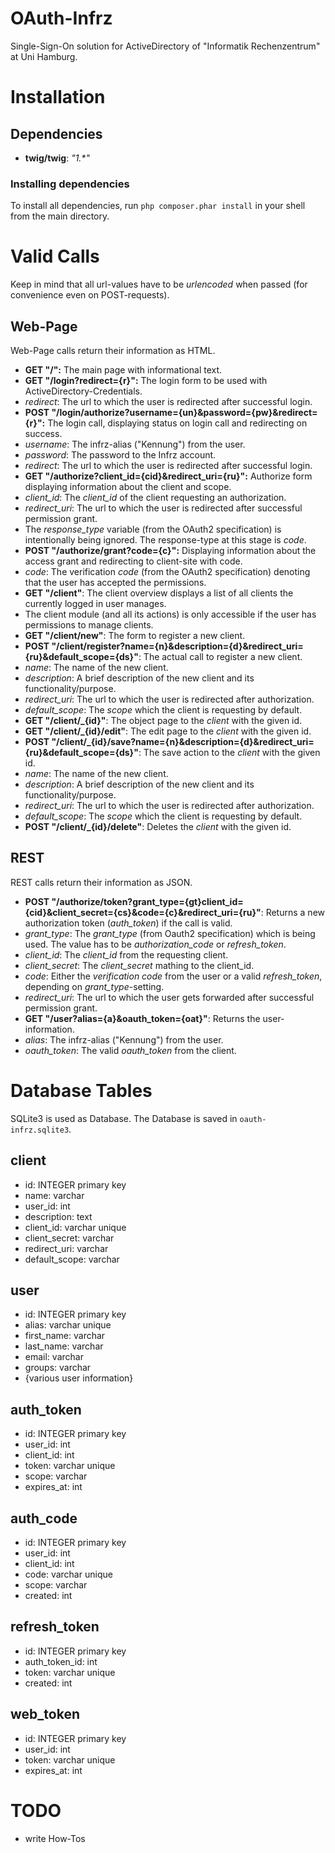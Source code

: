 # OAuth-Infrz
Single-Sign-On solution for ActiveDirectory of "Informatik Rechenzentrum" at Uni Hamburg.

# Installation
## Dependencies
* __twig/twig__: _"1.*"_

### Installing dependencies
To install all dependencies, run `php composer.phar install` in your shell from the main directory.

# Valid Calls
Keep in mind that all url-values have to be _urlencoded_ when passed (for convenience even on POST-requests).

## Web-Page
Web-Page calls return their information as HTML.
* **GET "/":** The main page with informational text.
* **GET "/login?redirect={r}":** The login form to be used with ActiveDirectory-Credentials.
 * *redirect*: The url to which the user is redirected after successful login.
* **POST "/login/authorize?username={un}&password={pw}&redirect={r}":** The login call, displaying status on login call and redirecting on success.
 * *username*: The infrz-alias ("Kennung") from the user.
 * *password*: The password to the Infrz account.
 * *redirect*: The url to which the user is redirected after successful login.
* **GET "/authorize?client_id={cid}&redirect_uri={ru}":** Authorize form displaying information about the client and scope.
 * *client_id*: The *client_id* of the client requesting an authorization.
 * *redirect_uri*: The url to which the user is redirected after successful permission grant.
 * The *response_type* variable (from the OAuth2 specification) is intentionally being ignored. The response-type at this stage is *code*.
* **POST "/authorize/grant?code={c}":** Displaying information about the access grant and redirecting to client-site with code.
 * *code*: The verification *code* (from the OAuth2 specification) denoting that the user has accepted the permissions.
* **GET "/client"**: The client overview displays a list of all clients the currently logged in user manages.
 * The client module (and all its actions) is only accessible if the user has permissions to manage clients.
* **GET "/client/new"**: The form to register a new client.
* **POST "/client/register?name={n}&description={d}&redirect_uri={ru}&default_scope={ds}"**: The actual call to register a new client.
 * *name*: The name of the new client.
 * *description*: A brief description of the new client and its functionality/purpose.
 * *redirect_uri*: The url to which the user is redirected after authorization.
 * *default_scope*: The *scope* which the client is requesting by default.
* **GET "/client/_{id}"**: The object page to the *client* with the given id.
* **GET "/client/_{id}/edit"**: The edit page to the *client* with the given id.
* **POST "/client/_{id}/save?name={n}&description={d}&redirect_uri={ru}&default_scope={ds}"**: The save action to the *client* with the given id.
 * *name*: The name of the new client.
 * *description*: A brief description of the new client and its functionality/purpose.
 * *redirect_uri*: The url to which the user is redirected after authorization.
 * *default_scope*: The *scope* which the client is requesting by default.
* **POST "/client/_{id}/delete"**: Deletes the *client* with the given id.

## REST
REST calls return their information as JSON.
* **POST "/authorize/token?grant_type={gt}client_id={cid}&client_secret={cs}&code={c}&redirect_uri={ru}"**: Returns a new authorization token (*auth_token*) if the call is valid.
 * *grant_type*: The *grant_type* (from Oauth2 specification) which is being used. The value has to be *authorization_code* or *refresh_token*.
 * *client_id*: The *client_id* from the requesting client.
 * *client_secret*: The *client_secret* mathing to the client_id.
 * *code*: Either the *verification code* from the user or a valid *refresh_token*, depending on *grant_type*-setting.
 * *redirect_uri*: The url to which the user gets forwarded after successful permission grant.
* **GET "/user?alias={a}&oauth_token={oat}"**: Returns the user-information.
 * *alias*: The infrz-alias ("Kennung") from the user.
 * *oauth_token*: The valid *oauth_token* from the client.

# Database Tables
SQLite3 is used as Database. The Database is saved in `oauth-infrz.sqlite3`.

## client
* id: INTEGER primary key
* name: varchar
* user_id: int
* description: text
* client_id: varchar unique
* client_secret: varchar
* redirect_uri: varchar
* default_scope: varchar

## user
* id: INTEGER primary key
* alias: varchar unique
* first_name: varchar
* last_name: varchar
* email: varchar
* groups: varchar
* {various user information}

## auth_token
* id: INTEGER primary key
* user_id: int
* client_id: int
* token: varchar unique
* scope: varchar
* expires_at: int

## auth_code
* id: INTEGER primary key
* user_id: int
* client_id: int
* code: varchar unique
* scope: varchar
* created: int

## refresh_token
* id: INTEGER primary key
* auth_token_id: int
* token: varchar unique
* created: int

## web_token
* id: INTEGER primary key
* user_id: int
* token: varchar unique
* expires_at: int

# TODO
* write How-Tos